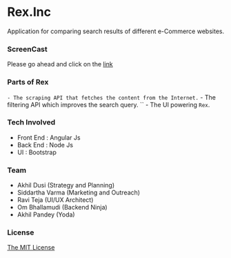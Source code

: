 # Rex.Inc
Application for comparing search results of different e-Commerce websites.

### ScreenCast
Please go ahead and click on the [link](https://vimeo.com/)

### Parts of Rex
`` - The scraping API that fetches the content from the Internet.
`` - The filtering API which improves the search query.
`` - The UI powering `Rex`.

### Tech Involved
- Front End : Angular Js
- Back End  : Node Js
- UI        : Bootstrap

### Team

- Akhil Dusi (Strategy and Planning)
- Siddartha Varma (Marketing and Outreach)
- Ravi Teja (UI/UX Architect)
- Om Bhallamudi (Backend Ninja)
- Akhil Pandey (Yoda)

### License
[The MIT License](https://github.com/AkhilHector/tribble/blob/master/LICENSE)
